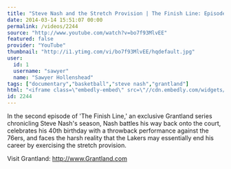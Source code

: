 ```yaml
---
title: "Steve Nash and the Stretch Provision | The Finish Line: Episode 2"
date: 2014-03-14 15:51:07 00:00
permalink: /videos/2244
source: "http://www.youtube.com/watch?v=bo7f93MlvEE"
featured: false
provider: "YouTube"
thumbnail: "http://i1.ytimg.com/vi/bo7f93MlvEE/hqdefault.jpg"
user:
  id: 1
  username: "sawyer"
  name: "Sawyer Hollenshead"
tags: ["documentary","basketball","steve nash","grantland"]
html: "<iframe class=\"embedly-embed\" src=\"//cdn.embedly.com/widgets/media.html?src=http%3A%2F%2Fwww.youtube.com%2Fembed%2Fbo7f93MlvEE%3Fwmode%3Dtransparent%26feature%3Doembed&url=http%3A%2F%2Fwww.youtube.com%2Fwatch%3Fv%3Dbo7f93MlvEE&image=http%3A%2F%2Fi1.ytimg.com%2Fvi%2Fbo7f93MlvEE%2Fhqdefault.jpg&key=daaebf4d9cdd46779200162d0ca86e20&type=text%2Fhtml&schema=youtube\" width=\"854\" height=\"480\" scrolling=\"no\" frameborder=\"0\" allowfullscreen></iframe>"
id: 2244
---
```


In the second episode of 'The Finish Line,' an exclusive Grantland series chronicling Steve Nash's season, Nash battles his way back onto the court, celebrates his 40th birthday with a throwback performance against the 76ers, and faces the harsh reality that the Lakers may essentially end his career by exercising the stretch provision.

Visit Grantland: http://www.Grantland.com